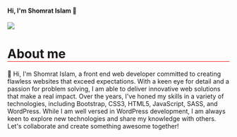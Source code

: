#### Hi, I'm Shomrat Islam 👋
![](https://pixelperfectpro.co/wp-content/uploads/2024/05/Developer-Shomrat.png)

<h1 style=" border-bottom: 1px solid red;">About me</h1>


👋 Hi, I'm Shomrat Islam, a front end web developer committed to creating flawless websites that exceed expectations. With a keen eye for detail and a passion for problem solving, I am able to deliver innovative web solutions that make a real impact. Over the years, I've honed my skills in a variety of technologies, including Bootstrap, CSS3, HTML5, JavaScript, SASS, and WordPress. While I am well versed in WordPress development, I am always keen to explore new technologies and share my knowledge with others. Let's collaborate and create something awesome together!






